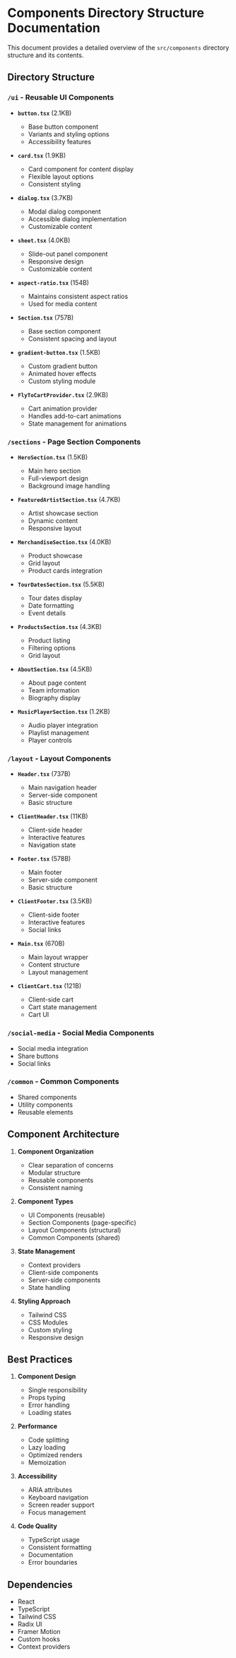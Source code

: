 # Components Directory Structure Documentation

This document provides a detailed overview of the `src/components` directory structure and its contents.

## Directory Structure

### `/ui` - Reusable UI Components
- **`button.tsx`** (2.1KB)
  - Base button component
  - Variants and styling options
  - Accessibility features

- **`card.tsx`** (1.9KB)
  - Card component for content display
  - Flexible layout options
  - Consistent styling

- **`dialog.tsx`** (3.7KB)
  - Modal dialog component
  - Accessible dialog implementation
  - Customizable content

- **`sheet.tsx`** (4.0KB)
  - Slide-out panel component
  - Responsive design
  - Customizable content

- **`aspect-ratio.tsx`** (154B)
  - Maintains consistent aspect ratios
  - Used for media content

- **`Section.tsx`** (757B)
  - Base section component
  - Consistent spacing and layout

- **`gradient-button.tsx`** (1.5KB)
  - Custom gradient button
  - Animated hover effects
  - Custom styling module

- **`FlyToCartProvider.tsx`** (2.9KB)
  - Cart animation provider
  - Handles add-to-cart animations
  - State management for animations

### `/sections` - Page Section Components
- **`HeroSection.tsx`** (1.5KB)
  - Main hero section
  - Full-viewport design
  - Background image handling

- **`FeaturedArtistSection.tsx`** (4.7KB)
  - Artist showcase section
  - Dynamic content
  - Responsive layout

- **`MerchandiseSection.tsx`** (4.0KB)
  - Product showcase
  - Grid layout
  - Product cards integration

- **`TourDatesSection.tsx`** (5.5KB)
  - Tour dates display
  - Date formatting
  - Event details

- **`ProductsSection.tsx`** (4.3KB)
  - Product listing
  - Filtering options
  - Grid layout

- **`AboutSection.tsx`** (4.5KB)
  - About page content
  - Team information
  - Biography display

- **`MusicPlayerSection.tsx`** (1.2KB)
  - Audio player integration
  - Playlist management
  - Player controls

### `/layout` - Layout Components
- **`Header.tsx`** (737B)
  - Main navigation header
  - Server-side component
  - Basic structure

- **`ClientHeader.tsx`** (11KB)
  - Client-side header
  - Interactive features
  - Navigation state

- **`Footer.tsx`** (578B)
  - Main footer
  - Server-side component
  - Basic structure

- **`ClientFooter.tsx`** (3.5KB)
  - Client-side footer
  - Interactive features
  - Social links

- **`Main.tsx`** (670B)
  - Main layout wrapper
  - Content structure
  - Layout management

- **`ClientCart.tsx`** (121B)
  - Client-side cart
  - Cart state management
  - Cart UI

### `/social-media` - Social Media Components
- Social media integration
- Share buttons
- Social links

### `/common` - Common Components
- Shared components
- Utility components
- Reusable elements

## Component Architecture

1. **Component Organization**
   - Clear separation of concerns
   - Modular structure
   - Reusable components
   - Consistent naming

2. **Component Types**
   - UI Components (reusable)
   - Section Components (page-specific)
   - Layout Components (structural)
   - Common Components (shared)

3. **State Management**
   - Context providers
   - Client-side components
   - Server-side components
   - State handling

4. **Styling Approach**
   - Tailwind CSS
   - CSS Modules
   - Custom styling
   - Responsive design

## Best Practices

1. **Component Design**
   - Single responsibility
   - Props typing
   - Error handling
   - Loading states

2. **Performance**
   - Code splitting
   - Lazy loading
   - Optimized renders
   - Memoization

3. **Accessibility**
   - ARIA attributes
   - Keyboard navigation
   - Screen reader support
   - Focus management

4. **Code Quality**
   - TypeScript usage
   - Consistent formatting
   - Documentation
   - Error boundaries

## Dependencies

- React
- TypeScript
- Tailwind CSS
- Radix UI
- Framer Motion
- Custom hooks
- Context providers 